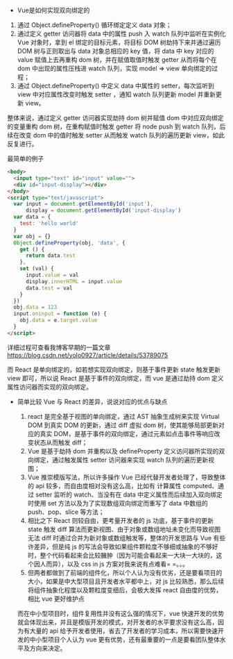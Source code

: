 * Vue是如何实现双向绑定的
 1. 通过 Object.defineProperty() 循环绑定定义 data 对象；
 2. 通过定义 getter 访问器将 data 中的属性 push 入 watch 队列中监听在实例化 Vue 对象时，拿到 el 绑定的目标元素，将目标 DOM 树劫持下来并通过遍历 DOM 树与正则取出与 data 对象总相应的 key 值，将 data 中 key 对应的 value 赋值上去再重构 dom 树，并在赋值取值时触发 getter 从而将每个在 dom 中出现的属性压栈进 watch 队列，实现 model => view 单向绑定的过程；
 3. 通过 Object.defineProperty() 中定义 data 中属性的 setter，每次监听到 view 中对应属性改变时触发 setter ，通知 watch 队列更新 model 并重新更新 view。

  整体来说，通过定义 getter 访问器实现劫持 dom 树并赋值 dom 中对应双向绑定的变量重构 dom 树，在重构赋值时触发 getter 将 node push 到 watch 队列，后续在改变 dom 中的值时触发 setter 从而触发 watch 队列的遍历更新 view，如此反复进行。

  最简单的例子
  ```html
  <body>
    <input type="text" id="input" value="">
    <div id="input-display"></div>
  </body>
  <script type="text/javascript">
    var input = document.getElementById('input'),
        display = document.getElementById('input-display')
    var data = {
      test: 'hello world'
    }
    var obj = {}
    Object.defineProperty(obj, 'data', {
      get () {
        return data.test
      },
      set (val) {
        input.value = val
        display.innerHTML = input.value
        data.test = val
      }
    })
    obj.data = 123
    input.oninput = function (e) {
      obj.data = e.target.value
    }
  </script>
  ```


  详细过程可查看我博客早期的一篇文章 https://blog.csdn.net/yolo0927/article/details/53789075

  而 React 是单向绑定的，如若想实现双向绑定，则基于事件更新 state 触发更新 view 即可，所以说 React 是基于事件的双向绑定，而 vue 是通过劫持 dom 定义属性访问器而实现的双向绑定。

* 简单比较 Vue 与 React 的差异，说说对应的优点与缺点
  1. react 是完全基于视图的单向绑定，通过 AST 抽象生成树来实现 Virtual DOM 到真实 DOM 的更新，通过 diff 虚拟 dom 树，使其能够局部更新对应的真实 DOM，是基于事件的双向绑定，通过元素如点击事件等响应改变状态从而触发 diff；
  2. Vue 是基于劫持 dom 并重构以及 defineProperty 定义访问器所实现的双向绑定，通过触发属性 setter 访问器来实现 watch 队列的遍历更新视图；
  3. Vue 推崇模版写法，所以许多操作 Vue 已经代替开发者处理了，导致整体的 api 较多，而自由度相对没有这么高，比如有 计算属性 computed、通过 setter 监听的 watch、当没有在 data 中定义属性而后续加入双向绑定时使用 set 方法以及为了实现数组双向绑定而重写了 data 中数组的 push、pop、slice 等方法；
  4. 相比之下 React 则较自由，更考量开发者的 js 功底，基于事件的更新 state 触发 diff 算法而更新视图、由于对象或数组地址未变化而导致视图无法 diff 时通过合并为新对象或数组触发等，整体的开发思路与 Vue 有些许差异，但是纯 js 的写法会导致如果组件颗粒度不够细或抽象的不够好时，整个代码看起来会比较臃肿（因为可能会看起来一大块一大块的，这个因人而异），以及 css in js 方案对我来说有点难看= =。。。
  5. 但两者都做到了前端的组件化，所以个人认为没有优劣，还是要看项目的大小，如果是中大型项目且开发者水平都中上，对 js 比较熟悉，那么后续将组件抽象化程度以及颗粒度变细后，会极大发挥 react 自由度的优势，相比 vue 更好维护点

    而在中小型项目时，组件复用性并没有这么强的情况下，vue 快速开发的优势就会体现出来，并且是模版开发的模式，对开发者的水平要求没有这么高，因为有大量的 api 给予开发者使用，省去了开发者的学习成本，所以需要快速开发的中小型项目个人认为 vue 更有优势，还有最重要的一点是要看团队整体水平及方向来决定。
